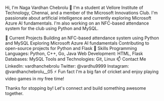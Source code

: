 Hi, I'm Naga Vardhan Chebrolu 👋
I'm a student at Vellore Institute of Technology, Chennai, and a member of the Microsoft Innovations Club. I'm passionate about artificial intelligence and currently exploring Microsoft Azure AI fundamentals. I'm also working on an NFC-based attendance system for the club using Python and MySQL.

🔭 Current Projects
Building an NFC-based attendance system using Python and MySQL
Exploring Microsoft Azure AI fundamentals
Contributing to open-source projects for Python and Flask
🌱 Skills
Programming Languages: Python, C++, Go, Java
Web Development: HTML, Flask
Databases: MySQL
Tools and Technologies: Git, Linux
📫 Contact Me
LinkedIn: vardhanchebrolu
Twitter: @vardhu9999
Instagram: @vardhanchebrolu__05
⚡ Fun fact
I'm a big fan of cricket and enjoy playing video games in my free time!

Thanks for stopping by! Let's connect and build something awesome together.
